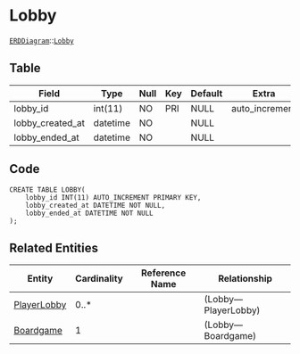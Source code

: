 # Lobby
[```ERDDiagram```](/ERD/ERDDiagram.md)::[```Lobby```](/ERD/Lobby.md)

## Table

| Field | Type | Null | Key | Default | Extra |
|-----|-----|-----|-----|-----|-----|
| lobby_id | int(11) | NO | PRI | NULL | auto_increment |
| lobby_created_at | datetime | NO |  | NULL |  |
| lobby_ended_at | datetime | NO |  | NULL |  |

## Code
```MySQL
CREATE TABLE LOBBY(
	lobby_id INT(11) AUTO_INCREMENT PRIMARY KEY,
	lobby_created_at DATETIME NOT NULL,
	lobby_ended_at DATETIME NOT NULL
);
```

## Related Entities

| Entity | Cardinality | Reference Name | Relationship |
|-----|-----|-----|-----|
| [PlayerLobby](/ERD/PlayerLobby.md) | 0..* |  | (Lobby—PlayerLobby) |
| [Boardgame](/ERD/Boardgame.md) | 1 |  | (Lobby—Boardgame) |

